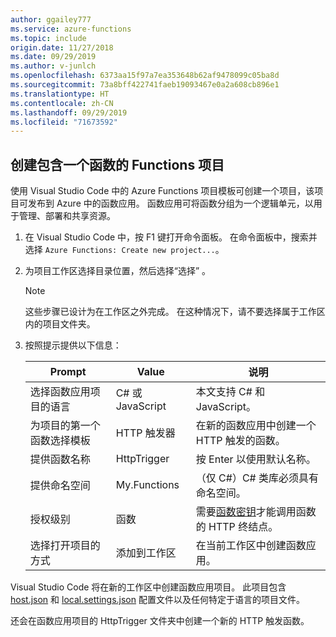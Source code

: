 ```yaml
---
author: ggailey777
ms.service: azure-functions
ms.topic: include
origin.date: 11/27/2018
ms.date: 09/29/2019
ms.author: v-junlch
ms.openlocfilehash: 6373aa15f97a7ea353648b62af9478099c05ba8d
ms.sourcegitcommit: 73a8bff422741faeb19093467e0a2a608cb896e1
ms.translationtype: HT
ms.contentlocale: zh-CN
ms.lasthandoff: 09/29/2019
ms.locfileid: "71673592"
---
```

## <a name="create-an-azure-functions-project"></a>创建包含一个函数的 Functions 项目 

使用 Visual Studio Code 中的 Azure Functions 项目模板可创建一个项目，该项目可发布到 Azure 中的函数应用。 函数应用可将函数分组为一个逻辑单元，以用于管理、部署和共享资源。

1. 在 Visual Studio Code 中，按 F1 键打开命令面板。 在命令面板中，搜索并选择 `Azure Functions: Create new project...`。

1. 为项目工作区选择目录位置，然后选择“选择”  。

    > [!NOTE]
    > 这些步骤已设计为在工作区之外完成。 在这种情况下，请不要选择属于工作区内的项目文件夹。

1. 按照提示提供以下信息：

    | Prompt | Value | 说明 |
    | ------ | ----- | ----------- |
    | 选择函数应用项目的语言 | C# 或 JavaScript | 本文支持 C# 和 JavaScript。 |
    | 为项目的第一个函数选择模板 | HTTP 触发器 | 在新的函数应用中创建一个 HTTP 触发的函数。 |
    | 提供函数名称 | HttpTrigger | 按 Enter 以使用默认名称。 |
    | 提供命名空间 | My.Functions | （仅 C#）C# 类库必须具有命名空间。  |
    | 授权级别 | 函数 | 需要[函数密钥](../articles/azure-functions/functions-bindings-http-webhook.md#authorization-keys)才能调用函数的 HTTP 终结点。 |
    | 选择打开项目的方式 | 添加到工作区 | 在当前工作区中创建函数应用。 |

Visual Studio Code 将在新的工作区中创建函数应用项目。 此项目包含 [host.json](../articles/azure-functions/functions-host-json.md) 和 [local.settings.json](../articles/azure-functions/functions-run-local.md#local-settings-file) 配置文件以及任何特定于语言的项目文件。 

还会在函数应用项目的 HttpTrigger 文件夹中创建一个新的 HTTP 触发函数。

